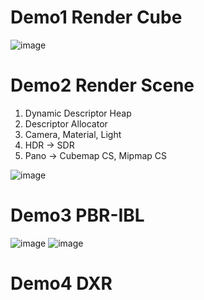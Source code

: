 # Demo1  Render Cube
![image](https://github.com/zyyyxxx/MyDX12Demo/assets/97384254/6b873ea5-c3cd-4493-bae1-a7e2606c9da2)

# Demo2 Render Scene
1. Dynamic Descriptor Heap
2. Descriptor Allocator
3. Camera, Material, Light
4. HDR -> SDR
5. Pano -> Cubemap CS, Mipmap CS
   
![image](https://github.com/zyyyxxx/MyDX12Demo/assets/97384254/8b699018-67a2-424b-a820-f33963bec0f9)


# Demo3 PBR-IBL
![image](https://github.com/zyyyxxx/MyDX12Demo/assets/97384254/012027a7-a9aa-4bc9-b4b6-d89c0bf4486d)
![image](https://github.com/zyyyxxx/MyDX12Demo/assets/97384254/8c6bfb95-498d-4075-826b-dbb5c4fe977d)


# Demo4 DXR
